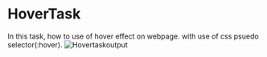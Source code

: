 # HoverTask
In this task,  how to use of hover effect on webpage. with use of css psuedo selector(:hover).
![Hovertaskoutput](https://github.com/Tarunj211/HoverTask/assets/132439784/71395923-adec-48a8-96e6-460b1e5678e3)
